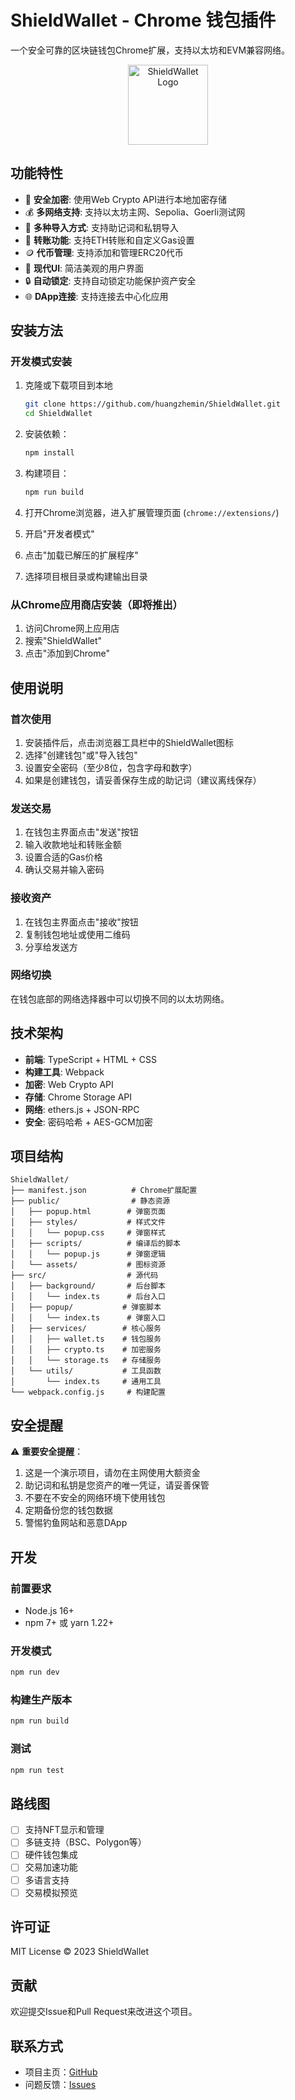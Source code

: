 # ShieldWallet - Chrome 钱包插件

一个安全可靠的区块链钱包Chrome扩展，支持以太坊和EVM兼容网络。

<div align="center">
  <img src="public/assets/icon128.png" alt="ShieldWallet Logo" width="128" height="128">
</div>

## 功能特性

- 🔐 **安全加密**: 使用Web Crypto API进行本地加密存储
- 💰 **多网络支持**: 支持以太坊主网、Sepolia、Goerli测试网
- 🔑 **多种导入方式**: 支持助记词和私钥导入
- 💸 **转账功能**: 支持ETH转账和自定义Gas设置
- 🪙 **代币管理**: 支持添加和管理ERC20代币
- 📱 **现代UI**: 简洁美观的用户界面
- 🔒 **自动锁定**: 支持自动锁定功能保护资产安全
- 🌐 **DApp连接**: 支持连接去中心化应用

## 安装方法

### 开发模式安装

1. 克隆或下载项目到本地
   ```bash
   git clone https://github.com/huangzhemin/ShieldWallet.git
   cd ShieldWallet
   ```

2. 安装依赖：
   ```bash
   npm install
   ```

3. 构建项目：
   ```bash
   npm run build
   ```

4. 打开Chrome浏览器，进入扩展管理页面 (`chrome://extensions/`)
5. 开启"开发者模式"
6. 点击"加载已解压的扩展程序"
7. 选择项目根目录或构建输出目录

### 从Chrome应用商店安装（即将推出）

1. 访问Chrome网上应用店
2. 搜索"ShieldWallet"
3. 点击"添加到Chrome"

## 使用说明

### 首次使用

1. 安装插件后，点击浏览器工具栏中的ShieldWallet图标
2. 选择"创建钱包"或"导入钱包"
3. 设置安全密码（至少8位，包含字母和数字）
4. 如果是创建钱包，请妥善保存生成的助记词（建议离线保存）

### 发送交易

1. 在钱包主界面点击"发送"按钮
2. 输入收款地址和转账金额
3. 设置合适的Gas价格
4. 确认交易并输入密码

### 接收资产

1. 在钱包主界面点击"接收"按钮
2. 复制钱包地址或使用二维码
3. 分享给发送方

### 网络切换

在钱包底部的网络选择器中可以切换不同的以太坊网络。

## 技术架构

- **前端**: TypeScript + HTML + CSS
- **构建工具**: Webpack
- **加密**: Web Crypto API
- **存储**: Chrome Storage API
- **网络**: ethers.js + JSON-RPC
- **安全**: 密码哈希 + AES-GCM加密

## 项目结构

```
ShieldWallet/
├── manifest.json          # Chrome扩展配置
├── public/                # 静态资源
│   ├── popup.html        # 弹窗页面
│   ├── styles/           # 样式文件
│   │   └── popup.css     # 弹窗样式
│   ├── scripts/          # 编译后的脚本
│   │   └── popup.js      # 弹窗逻辑
│   └── assets/           # 图标资源
├── src/                  # 源代码
│   ├── background/       # 后台脚本
│   │   └── index.ts      # 后台入口
│   ├── popup/           # 弹窗脚本
│   │   └── index.ts      # 弹窗入口
│   ├── services/        # 核心服务
│   │   ├── wallet.ts    # 钱包服务
│   │   ├── crypto.ts    # 加密服务
│   │   └── storage.ts   # 存储服务
│   └── utils/           # 工具函数
│       └── index.ts     # 通用工具
└── webpack.config.js     # 构建配置
```

## 安全提醒

⚠️ **重要安全提醒**：

1. 这是一个演示项目，请勿在主网使用大额资金
2. 助记词和私钥是您资产的唯一凭证，请妥善保管
3. 不要在不安全的网络环境下使用钱包
4. 定期备份您的钱包数据
5. 警惕钓鱼网站和恶意DApp

## 开发

### 前置要求

- Node.js 16+
- npm 7+ 或 yarn 1.22+

### 开发模式

```bash
npm run dev
```

### 构建生产版本

```bash
npm run build
```

### 测试

```bash
npm run test
```

## 路线图

- [ ] 支持NFT显示和管理
- [ ] 多链支持（BSC、Polygon等）
- [ ] 硬件钱包集成
- [ ] 交易加速功能
- [ ] 多语言支持
- [ ] 交易模拟预览

## 许可证

MIT License © 2023 ShieldWallet

## 贡献

欢迎提交Issue和Pull Request来改进这个项目。

## 联系方式

- 项目主页：[GitHub](https://github.com/huangzhemin/ShieldWallet)
- 问题反馈：[Issues](https://github.com/huangzhemin/ShieldWallet/issues)